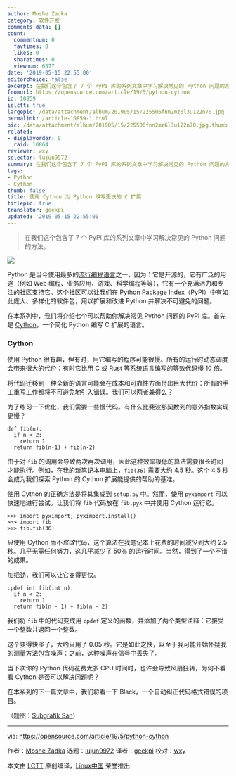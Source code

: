 ```yaml
---
author: Moshe Zadka
category: 软件开发
comments_data: []
count:
  commentnum: 0
  favtimes: 0
  likes: 0
  sharetimes: 0
  viewnum: 6577
date: '2019-05-15 22:55:00'
editorchoice: false
excerpt: 在我们这个包含了 7 个 PyPI 库的系列文章中学习解决常见的 Python 问题的方法。
fromurl: https://opensource.com/article/19/5/python-cython
id: 10859
islctt: true
largepic: /data/attachment/album/201905/15/225506fnn2mz6l3u122n70.jpg
permalink: /article-10859-1.html
pic: /data/attachment/album/201905/15/225506fnn2mz6l3u122n70.jpg.thumb.jpg
related:
- displayorder: 0
  raid: 10864
reviewer: wxy
selector: lujun9972
summary: 在我们这个包含了 7 个 PyPI 库的系列文章中学习解决常见的 Python 问题的方法。
tags:
- Python
- Cython
thumb: false
title: 使用 Cython 为 Python 编写更快的 C 扩展
titlepic: true
translator: geekpi
updated: '2019-05-15 22:55:00'
---
```



> 
> 在我们这个包含了 7 个 PyPI 库的系列文章中学习解决常见的 Python 问题的方法。
> 
> 
> 


![](/data/attachment/album/201905/15/225506fnn2mz6l3u122n70.jpg)


Python 是当今使用最多的[流行编程语言](https://opensource.com/article/18/5/numbers-python-community-trends)之一，因为：它是开源的，它有广泛的用途（例如 Web 编程、业务应用、游戏、科学编程等等），它有一个充满活力和专注的社区支持它。这个社区可以让我们在 [Python Package Index](https://pypi.org/)（PyPI）中有如此庞大、多样化的软件包，用以扩展和改进 Python 并解决不可避免的问题。


在本系列中，我们将介绍七个可以帮助你解决常见 Python 问题的 PyPI 库。首先是 [Cython](https://pypi.org/project/Cython/)，一个简化 Python 编写 C 扩展的语言。


### Cython


使用 Python 很有趣，但有时，用它编写的程序可能很慢。所有的运行时动态调度会带来很大的代价：有时它比用 C 或 Rust 等系统语言编写的等效代码慢 10 倍。


将代码迁移到一种全新的语言可能会在成本和可靠性方面付出巨大代价：所有的手工重写工作都将不可避免地引入错误。我们可以两者兼得么？


为了练习一下优化，我们需要一些慢代码。有什么比斐波那契数列的意外指数实现更慢？



```
def fib(n):
  if n < 2:
    return 1
  return fib(n-1) + fib(n-2)
```

由于对 `fib` 的调用会导致两次再次调用，因此这种效率极低的算法需要很长时间才能执行。例如，在我的新笔记本电脑上，`fib(36)` 需要大约 4.5 秒。这个 4.5 秒会成为我们探索 Python 的 Cython 扩展能提供的帮助的基准。


使用 Cython 的正确方法是将其集成到 `setup.py` 中。然而，使用 `pyximport` 可以快速地进行尝试。让我们将 `fib` 代码放在 `fib.pyx` 中并使用 Cython 运行它。



```
>>> import pyximport; pyximport.install()
>>> import fib
>>> fib.fib(36)
```

只使用 Cython 而不*修改*代码，这个算法在我笔记本上花费的时间减少到大约 2.5 秒。几乎无需任何努力，这几乎减少了 50％ 的运行时间。当然，得到了一个不错的成果。


加把劲，我们可以让它变得更快。



```
cpdef int fib(int n):
  if n < 2:
    return 1
  return fib(n - 1) + fib(n - 2)
```

我们将 `fib` 中的代码变成用 `cpdef` 定义的函数，并添加了两个类型注释：它接受一个整数并返回一个整数。


这个变得快*多*了，大约只用了 0.05 秒。它是如此之快，以至于我可能开始怀疑我的测量方法包含噪声：之前，这种噪声在信号中丢失了。


当下次你的 Python 代码花费太多 CPU 时间时，也许会导致风扇狂转，为何不看看 Cython 是否可以解决问题呢？


在本系列的下一篇文章中，我们将看一下 Black，一个自动纠正代码格式错误的项目。


（题图：[Subgrafik San](https://dribbble.com)）




---


via: <https://opensource.com/article/19/5/python-cython>


作者：[Moshe Zadka](https://opensource.com/users/moshez/users/moshez/users/foundjem/users/jugmac00) 选题：[lujun9972](https://github.com/lujun9972) 译者：[geekpi](https://github.com/geekpi) 校对：[wxy](https://github.com/wxy)


本文由 [LCTT](https://github.com/LCTT/TranslateProject) 原创编译，[Linux中国](https://linux.cn/) 荣誉推出